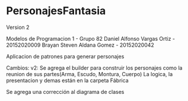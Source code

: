# PersonajesFantasia

Version 2

Modelos de Programacion 1 - Grupo 82
Daniel Alfonso Vargas Ortiz - 20152020009
Brayan Steven Aldana Gomez - 20152020042

Aplicacion de patrones para generar personajes

Cambios:
v2: Se agrega el builder para construir los personajes como la reunion de sus partes(Arma, Escudo, Montura, Cuerpo)
La logica, la presentacion y demas están en la carpeta Fábrica

Se agrega una corrección al diagrama de clases
